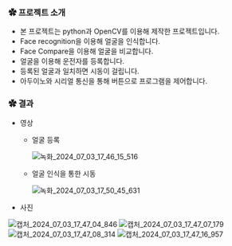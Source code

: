 ### ✿ 프로젝트 소개

- 본 프로젝트는 python과 OpenCV를 이용해 제작한 프로젝트입니다.
- Face recognition을 이용해 얼굴을 인식합니다.
- Face Compare을 이용해 얼굴을 비교합니다.
- 얼굴을 이용해 운전자를 등록합니다.
- 등록된 얼굴과 일치하면 시동이 걸립니다.
- 아두이노와 시리얼 통신을 통해 버튼으로 프로그램을 제어합니다.

### ✿ 결과
- 영상
  - 얼굴 등록
 
    ![녹화_2024_07_03_17_46_15_516](https://github.com/cjfghksals/hamster_detector_v3/assets/95117186/81a95d76-8d92-49d3-a473-7f07683777b0)

  - 얼굴 인식을 통한 시동
 
    ![녹화_2024_07_03_17_50_45_631](https://github.com/cjfghksals/hamster_detector_v3/assets/95117186/c36ef5f4-d79f-48e9-9a32-5360f405e48f)


- 사진

![캡처_2024_07_03_17_47_04_846](https://github.com/cjfghksals/hamster_detector_v3/assets/95117186/6b5c920d-1641-4157-8d18-cffd6e7cc627)
![캡처_2024_07_03_17_47_07_179](https://github.com/cjfghksals/hamster_detector_v3/assets/95117186/6865f3a0-3ad7-4cb1-bdc4-14896b5a69f9)
![캡처_2024_07_03_17_47_08_314](https://github.com/cjfghksals/hamster_detector_v3/assets/95117186/5bdfdc35-6829-45ce-aaae-764e9e31eafd)
![캡처_2024_07_03_17_47_16_957](https://github.com/cjfghksals/hamster_detector_v3/assets/95117186/9cf8a6d5-3442-40d9-a8c3-872664c10dbd)
